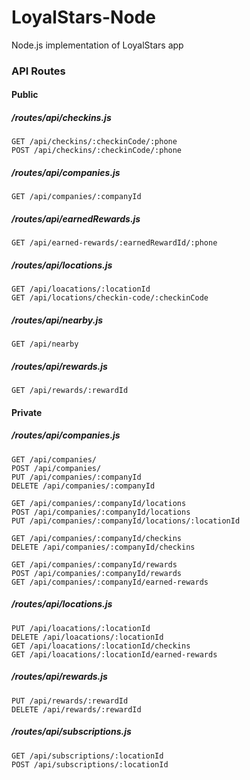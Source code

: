 # LoyalStars-Node
Node.js implementation of LoyalStars app

### API Routes

#### Public
##### /routes/api/checkins.js
```
GET /api/checkins/:checkinCode/:phone
POST /api/checkins/:checkinCode/:phone
```
##### /routes/api/companies.js
```
GET /api/companies/:companyId
```
##### /routes/api/earnedRewards.js
```
GET /api/earned-rewards/:earnedRewardId/:phone
```
##### /routes/api/locations.js
```
GET /api/loacations/:locationId
GET /api/locations/checkin-code/:checkinCode
```
##### /routes/api/nearby.js
```
GET /api/nearby
```
##### /routes/api/rewards.js
```
GET /api/rewards/:rewardId
```

#### Private
##### /routes/api/companies.js
```
GET /api/companies/
POST /api/companies/
PUT /api/companies/:companyId
DELETE /api/companies/:companyId

GET /api/companies/:companyId/locations
POST /api/companies/:companyId/locations
PUT /api/companies/:companyId/locations/:locationId

GET /api/companies/:companyId/checkins
DELETE /api/companies/:companyId/checkins

GET /api/companies/:companyId/rewards
POST /api/companies/:companyId/rewards
GET /api/companies/:companyId/earned-rewards
```
##### /routes/api/locations.js
```
PUT /api/loacations/:locationId
DELETE /api/loacations/:locationId
GET /api/loacations/:locationId/checkins
GET /api/loacations/:locationId/earned-rewards
```
##### /routes/api/rewards.js
```
PUT /api/rewards/:rewardId
DELETE /api/rewards/:rewardId
```
##### /routes/api/subscriptions.js
```
GET /api/subscriptions/:locationId
POST /api/subscriptions/:locationId
```
